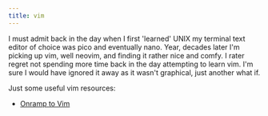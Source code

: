 ```yaml
---
title: vim
---
```


I must admit back in the day when I first 'learned' UNIX my terminal text editor of choice was pico and eventually nano. Year, decades later I'm picking up vim, well neovim, and finding it rather nice and comfy. I rater regret not spending more time back in the day attempting to learn vim. I'm sure I would have ignored it away as it wasn't graphical, just another what if.

Just some useful vim resources:

* [Onramp to Vim](https://thoughtbot.com/upcase/onramp-to-vim)
